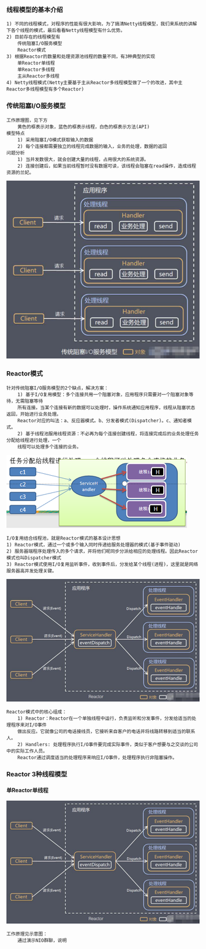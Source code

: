 ### 线程模型的基本介绍
```text
1) 不同的线程模式，对程序的性能有很大影响，为了搞清Netty线程模型，我们来系统的讲解下各个线程的模式，最后看看Netty线程模型有什么优势。
2) 目前存在的线程模型有    
    传统阻塞I/O服务模型
    Reactor模式
3) 根据Reactor的数量和处理资源池线程的数量不同，有3种典型的实现
    单Reactor单线程
    单Reactor多线程
    主从Reactor多线程
4) Netty线程模式(Netty主要基于主从Reactor多线程模型做了一个的改进，其中主Reactor多线程模型有多个Reactor)
```

### 传统阻塞I/O服务模型
```text
工作原理图，见下方
    黄色的框表示对象，蓝色的框表示线程，白色的框表示方法(API)
模型特点
    1) 采用阻塞I/O模式获取输入的数据
    2) 每个连接都需要独立的线程完成数据的输入，业务的处理，数据的返回
问题分析    
    1) 当并发数很大，就会创建大量的线程，占用很大的系统资源。
    2) 连接创建后，如果当前线程暂时没有数据可读，该线程会阻塞在read操作，造成线程资源的兰妃。
```
![avatar](./pic/004_netty.png)

### Reactor模式
```text
针对传统阻塞I/O服务模型的2个缺点，解决方案：    
    1) 基于I/O复用模型：多个连接共用一个阻塞对象，应用程序只需要对一个阻塞对象等待，无需阻塞等待
    所有连接。当某个连接有新的数据可以处理时，操作系统通知应用程序，线程从阻塞状态返回，开始进行业务处理。
    Reactor对应的叫法：a、反应器模式。b、分发者模式(Dispatcher)。c、通知者模式。
    2) 基于线程池服用线程资源：不必再为每个连接创建线程，将连接完成后的业务处理任务分配给线程进行处理，一个
    线程可以处理多个连接的业务。
```
![avatar](./pic/005_netty.png)  
```text
I/O复用结合线程池，就是Reactor模式的基本设计思想
1) Reactor模式，通过一个或多个输入同时传递给服务处理器的模式(基于事件驱动)
2) 服务器端程序处理传入的多个请求，并将他们呢同步分派给相应的处理线程。因此Reactor模式也叫Dispatcher模式
3) Reactor模式使用I/O复用监听事件，收到事件后，分发给某个线程(进程)，这里就是网络服务器高并发处理关键。
```
![avatar](./pic/006_netty.png)
```text
Reactor模式中的核心组成：
    1) Reactor：Reactor在一个单独线程中运行，负责监听和分发事件，分发给适当的处理程序来对I/O事件
    做出反应。它就像公司的电话接线员，它接听来自客户的电话并将线路转移到适当的联系人。
    2) Handlers: 处理程序执行I/O事件要完成实际事件，类似于客户想要与之交谈的公司中的实际工作人员。
    Reactor通过调度适当的处理程序来响应I/O事件，处理程序执行非阻塞操作。
```
### Reactor 3种线程模型
#### 单Reactor单线程
![avatar](./pic/006_netty.png)
```text
工作原理见示意图：
    通过演示NIO群聊，说明
```